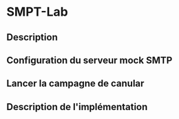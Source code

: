 # SMPT-Lab

## Description

## Configuration du serveur mock SMTP

## Lancer la campagne de canular

## Description de l'implémentation